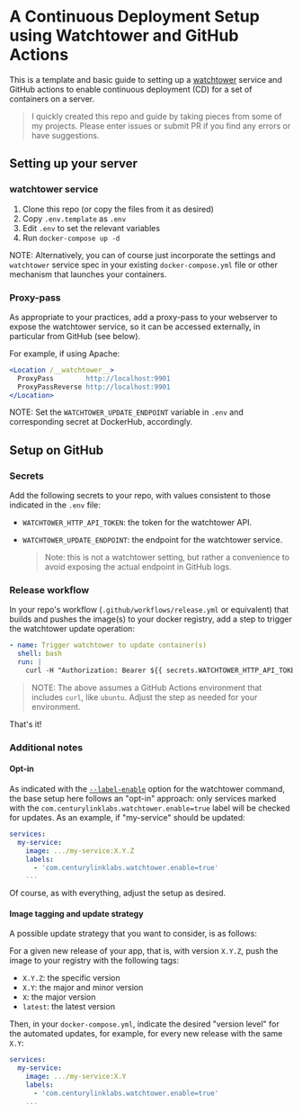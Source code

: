 # A Continuous Deployment Setup using Watchtower and GitHub Actions

This is a template and basic guide to setting up
a [watchtower](https://containrrr.dev/watchtower/) service
and GitHub actions to enable continuous deployment (CD)
for a set of containers on a server.

> I quickly created this repo and guide by taking pieces from some of my projects.
> Please enter issues or submit PR if you find any errors or have suggestions.

## Setting up your server

### watchtower service

1. Clone this repo (or copy the files from it as desired)
2. Copy `.env.template` as `.env`
3. Edit `.env` to set the relevant variables
4. Run `docker-compose up -d`

NOTE: Alternatively, you can of course just incorporate the settings
and `watchtower` service spec in your existing `docker-compose.yml` file
or other mechanism that launches your containers.

### Proxy-pass

As appropriate to your practices, add a proxy-pass to your webserver to
expose the watchtower service, so it can be accessed externally,
in particular from GitHub (see below).

For example, if using Apache:

```apache
<Location /__watchtower__>
  ProxyPass        http://localhost:9901
  ProxyPassReverse http://localhost:9901
</Location>
```

NOTE: Set the `WATCHTOWER_UPDATE_ENDPOINT` variable in `.env` and
corresponding secret at DockerHub, accordingly. 

## Setup on GitHub

### Secrets

Add the following secrets to your repo,
with values consistent to those indicated in the `.env` file:

- `WATCHTOWER_HTTP_API_TOKEN`: the token for the watchtower API.

- `WATCHTOWER_UPDATE_ENDPOINT`: the endpoint for the watchtower service.
  
    > Note: this is not a watchtower setting, but rather a convenience to
    > avoid exposing the actual endpoint in GitHub logs.

### Release workflow

In your repo's workflow (`.github/workflows/release.yml` or equivalent)
that builds and pushes the image(s) to your docker registry,
add a step to trigger the watchtower update operation:

```yaml
- name: Trigger watchtower to update container(s)
  shell: bash
  run: |
    curl -H "Authorization: Bearer ${{ secrets.WATCHTOWER_HTTP_API_TOKEN }}" ${{ secrets.WATCHTOWER_UPDATE_ENDPOINT }}
```

> NOTE: The above assumes a GitHub Actions environment that includes `curl`,
> like `ubuntu`. Adjust the step as needed for your environment.

That's it!

### Additional notes

#### Opt-in

As indicated with the [`--label-enable`](https://containrrr.dev/watchtower/arguments/#filter_by_enable_label)
option for the watchtower command, the base setup here follows an "opt-in" approach: 
only services marked with the `com.centurylinklabs.watchtower.enable=true` label
will be checked for updates. As an example, if "my-service" should be updated:

```yaml
services:
  my-service:
    image: .../my-service:X.Y.Z
    labels:
      - 'com.centurylinklabs.watchtower.enable=true'
    ... 
```

Of course, as with everything, adjust the setup as desired. 

#### Image tagging and update strategy

A possible update strategy that you want to consider, is as follows:

For a given new release of your app, that is, with version `X.Y.Z`,
push the image to your registry with the following tags:

- `X.Y.Z`: the specific version
- `X.Y`: the major and minor version
- `X`: the major version
- `latest`: the latest version

Then, in your `docker-compose.yml`, indicate
the desired "version level" for the automated updates,
for example, for every new release with the same `X.Y`:

```yaml
services:
  my-service:
    image: .../my-service:X.Y
    labels:
      - 'com.centurylinklabs.watchtower.enable=true'
    ... 
```
